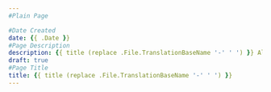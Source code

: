 ```yaml
---
#Plain Page

#Date Created
date: {{ .Date }}
#Page Description
description: {{ title (replace .File.TranslationBaseName '-' ' ') }} Algomorphogenesis — a blog, a journal, and a portfolio
draft: true
#Page Title
title: {{ title (replace .File.TranslationBaseName '-' ' ') }}
---
```

